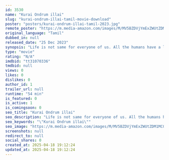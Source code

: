 ```yaml
---
id: 3530
name: "Kurai Ondrum illai"
slug: "kurai-ondrum-illai-tamil-movie-download"
poster: "posters/kurai-ondrum-illai-tamil-2023.jpg"
remote_poster: "https://m.media-amazon.com/images/M/MV5BZDVjYmExZWUtZDM1MC00ZDRlLWFkYTQtMmY2MDc5Zjk1MWZmXkEyXkFqcGdeQXVyMTc2NTA1ODMw._V1_SX300.jpg"
original_language: "Tamil"
dubbed_in: null
released_date: "25 Dec 2023"
synopsis: "Life is not same for everyone of us. All the humans have a lot of problems in their life. A extreme stage cancer patient doesn't know when they are about to die. When we compare our problems with their life, which would be far goo..."
type: "movie"
rating: "N/A"
imdbid: "tt31070336"
tmdbid: null
views: 0
likes: 0
dislikes: 0
author_id: 1
trailer_url: null
runtime: "54 min"
is_featured: 0
is_active: 1
is_comingsoon: 0
seo_title: "Kurai Ondrum illai"
seo_description: "Life is not same for everyone of us. All the humans have a lot of problems in their life. A extreme stage cancer patient doesn't know when they are about to die. When we compare our problems with their life, which would be far goo..."
seo_keywords: "\"Kurai Ondrum illai\""
seo_image: "https://m.media-amazon.com/images/M/MV5BZDVjYmExZWUtZDM1MC00ZDRlLWFkYTQtMmY2MDc5Zjk1MWZmXkEyXkFqcGdeQXVyMTc2NTA1ODMw._V1_SX300.jpg"
screenshots: null
redirect_to: null
social_shares: 0
created_at: 2025-04-18 19:12:24
updated_at: 2025-04-18 19:12:24
---
```


